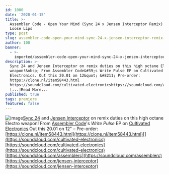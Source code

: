```yaml
---
id: 1000
date: '2020-01-15'
title: >-
  Assembler Code - Open Your Mind (Sync 24 x Jensen Interceptor Remix) (CE033) -
  Loose Lips
type: post
slug: assembler-code-open-your-mind-sync-24-x-jensen-interceptor-remix-ce033
author: 100
banner:
  - >-
    imported/assembler-code-open-your-mind-sync-24-x-jensen-interceptor-remix-ce033/image1000.jpeg
description: >-
  Sync 24 and Jensen Interceptor on remix duties on this high octane Electro
  weapon!&nbsp; From Assembler Code&#39;s Write Pulse EP on Cultivated
  Electronics. Out this 20.01 on 12&quot; &#8211; Pre-order:
  https://clone.nl/item58443.html
  https://soundcloud.com/cultivated-electronicshttps://soundcloud.com/assemblerchttps://soundcloud.com/jensen-interceptor
  [...]Read More...
published: true
tags: premiere
featured: false
---
```

![image](../imported/assembler-code-open-your-mind-sync-24-x-jensen-interceptor-remix-ce033/image1000.jpeg)[Sync 24](https://www.discogs.com/artist/152818-Sync-24) and [Jensen Interceptor](https://www.discogs.com/artist/2784219-Jensen-Interceptor-2) on remix duties on this high octane Electro weapon! From [Assembler Code](https://www.discogs.com/artist/5422649-Assembler-Code)'s _Write Pulse_ EP on [Cultivated Electronics](https://www.discogs.com/label/99223-Cultivated-Electronics).Out this 20.01 on 12" – Pre-order: [](https://clone.nl/item58443.html)[https://clone.nl/item58443.html](https://clone.nl/item58443.html)[](https://soundcloud.com/cultivated-electronics)[https://soundcloud.com/cultivated-electronics](https://soundcloud.com/cultivated-electronics)  
[](https://soundcloud.com/assemblerc)[https://soundcloud.com/assemblerc](https://soundcloud.com/assemblerc)  
[](https://soundcloud.com/jensen-interceptor)[https://soundcloud.com/jensen-interceptor](https://soundcloud.com/jensen-interceptor)